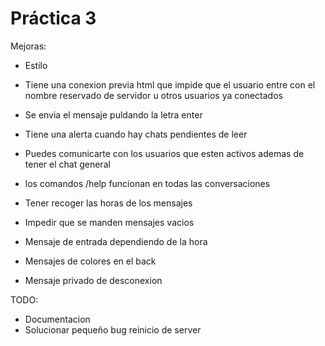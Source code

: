  # Práctica 3

 Mejoras:

 - Estilo
 - Tiene una conexion previa html que impide que el usuario entre con el nombre reservado de servidor u otros
    usuarios ya conectados

 - Se envia el mensaje puldando la letra enter

 - Tiene una alerta cuando hay chats pendientes de leer
 - Puedes comunicarte con los usuarios que esten activos ademas de tener el chat general
 - los comandos /help funcionan en todas las conversaciones
 - Tener recoger las horas de los mensajes
 - Impedir que se manden mensajes vacios
 - Mensaje de entrada dependiendo de la hora
 - Mensajes de colores en el back
  - Mensaje privado de desconexion


 TODO:

 - Documentacion
 - Solucionar pequeño bug reinicio de server

 